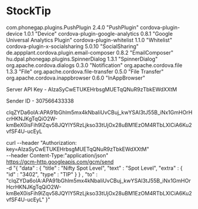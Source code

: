 # StockTip


com.phonegap.plugins.PushPlugin 2.4.0 "PushPlugin"
cordova-plugin-device 1.0.1 "Device"
cordova-plugin-google-analytics 0.8.1 "Google Universal Analytics Plugin"
cordova-plugin-whitelist 1.1.0 "Whitelist"
cordova-plugin-x-socialsharing 5.0.10 "SocialSharing"
de.appplant.cordova.plugin.email-composer 0.8.2 "EmailComposer"
hu.dpal.phonegap.plugins.SpinnerDialog 1.3.1 "SpinnerDialog"
org.apache.cordova.dialogs 0.3.0 "Notification"
org.apache.cordova.file 1.3.3 "File"
org.apache.cordova.file-transfer 0.5.0 "File Transfer"
org.apache.cordova.inappbrowser 0.6.0 "InAppBrowser"



Server API Key - AIzaSyCwETUKEHrbsgMUETqQNuR9zTbkEWdXXtM

Sender ID - 307566433338


clqZYDa6oIA:APA91bGhlm5mx4kNbaIiUvCBuj_kwYSAl3tJ55B_iNx1GmHOrHcrHKNJKgTqQiO2W-kmBeX0isFih9lZqv58JQYlY5RzLjkso33tUjOx28uBM1EzOM4RTbLXlCiA6Ku2vfSF4U-ucEyL


curl --header "Authorization: key=AIzaSyCwETUKEHrbsgMUETqQNuR9zTbkEWdXXtM" \
       --header Content-Type:"application/json" \
       https://gcm-http.googleapis.com/gcm/send \
       -d "{ \"data\" : { \"title\" : \"Nifty Spot Level\", \"text\" : \"Spot Level\", \"extra\" : { \"id\" : \"3402\", \"type\" : \"TIP\"  } } , \"to\" : \"clqZYDa6oIA:APA91bGhlm5mx4kNbaIiUvCBuj_kwYSAl3tJ55B_iNx1GmHOrHcrHKNJKgTqQiO2W-kmBeX0isFih9lZqv58JQYlY5RzLjkso33tUjOx28uBM1EzOM4RTbLXlCiA6Ku2vfSF4U-ucEyL\" }"



